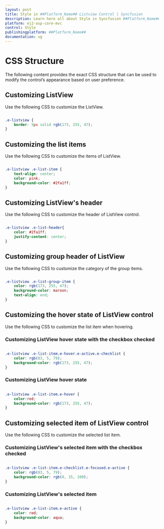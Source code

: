 ```yaml
---
layout: post
title: Style in ##Platform_Name## Listview Control | Syncfusion
description: Learn here all about Style in Syncfusion ##Platform_Name## Listview component of Syncfusion Essential JS 2 and more.
platform: ej2-asp-core-mvc
control: Style
publishingplatform: ##Platform_Name##
documentation: ug
---
```



# CSS Structure

The following content provides the exact CSS structure that can be used to modify the control’s appearance based on  user preference.

## Customizing ListView

Use the following CSS to customize the ListView.

```CSS

.e-listview {
    border: 5px solid rgb(173, 255, 47);
}

```

## Customizing the list items

Use the following CSS to customize the items of ListView.

```CSS

.e-listview .e-list-item {
    text-align: center;
    color: pink;
    background-color: #2fa1ff;
}

```

## Customizing ListView's header

Use the following CSS to customize the header of ListView control.

```CSS

.e-listview .e-list-header{
    color: #2fa1ff;
    justify-content: center;
}

```

## Customizing group header of ListView

Use the following CSS to customize the category of the group items.

```CSS

.e-listview .e-list-group-item {
    color: rgb(173, 255, 47);
    background-color: maroon;
    text-align: end;
}

```

## Customizing the hover state of ListView control

Use the following CSS to customize the list item when hovering.

### Customizing ListView hover state with the checkbox checked

```CSS

.e-listview .e-list-item.e-hover.e-active.e-checklist {
    color: rgb(83, 5, 79);
    background-color: rgb(173, 255, 47);
}

```

### Customizing ListView hover state

```CSS

.e-listview .e-list-item.e-hover {
    color:red;
    background-color: rgb(173, 255, 47);
}

```

## Customizing selected item of ListView control

Use the following CSS to customize the selected list item.

### Customizing ListView's selected item with the checkbox checked

```CSS

.e-listview .e-list-item.e-checklist.e-focused.e-active {
    color: rgb(83, 5, 79);
    background-color: rgb(0, 15, 100);
}

```

### Customizing ListView's selected item

```CSS

.e-listview .e-list-item.e-active {
    color: red;
    background-color: aqua;
}

```